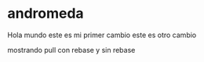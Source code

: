 # andromeda

Hola mundo este es mi primer cambio
este es otro cambio

mostrando pull con rebase y sin rebase

